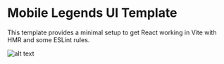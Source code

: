 # Mobile Legends UI Template

This template provides a minimal setup to get React working in Vite with HMR and some ESLint rules.

![alt text]([http://url/to/img.png](https://github.com/soheilbahor/MobileLegends/blob/v1.1/src/images/miya.jpg))

